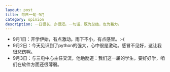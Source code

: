```yaml
---
layout: post
title: 每日一句-9月
category: opinion
description: 一日很长，亦很短。一句话，既为总结，也为蓄力。
---
```

+ 9月1日：开学伊始，有点激动。雨下不小，有点感冒。:-(
+ 9月2日：今天见识到了python的强大，心中很是激动。感冒不见好，这让我很悲伤啊。
+ 9月3日：与三电中心主任交流，他勉励道：我们这一届的学生，要好好学，咱们在软件方面还很薄弱。
